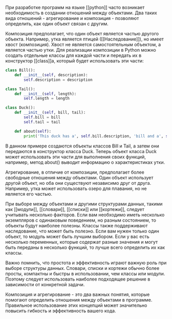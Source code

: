 При разработке программ на языке [[python]] часто возникает необходимость в создании отношений между объектами. Два таких вида отношений - агрегирование и композиция - позволяют определить, как один объект связан с другим.

Композиция предполагает, что один объект является частью другого объекта. Например, утка является птицей ([[Наследование]]), но имеет хвост (композиция). Хвост не является самостоятельным объектом, а является частью утки. Для реализации композиции в Python можно создать отдельные классы для каждой части и передать их в конструктор [[class]]а, который будет использовать эти части:

```python
class Bill():
    def __init__(self, description):
        self.description = description

class Tail():
    def __init__(self, length):
        self.length = length

class Duck():
    def __init__(self, bill, tail):
        self.bill = bill
        self.tail = tail

    def about(self):
        print('This duck has a', self.bill.description, 'bill and a', self.tail.length, 'tail')
```

В данном примере создаются объекты классов Bill и Tail, а затем они передаются в конструктор класса Duck. Теперь объект класса Duck может использовать эти части для выполнения своих функций, например, метод about() выводит информацию о характеристиках утки.

Агрегирование, в отличие от композиции, предполагает более свободные отношения между объектами. Один объект использует другой объект, но оба они существуют независимо друг от друга. Например, утка может использовать озеро для плавания, но не является его частью.

При выборе между объектами и другими структурами данных, такими как [[модули]], [[словари]], [[списки]] или [[кортежи]], следует учитывать несколько факторов. Если вам необходимо иметь несколько экземпляров с одинаковым поведением, но разным состоянием, то объекты будут наиболее полезны. Классы также поддерживают наследование, что может быть полезно. Если вам нужен только один объект, то модуль может быть лучшим выбором. Если у вас есть несколько переменных, которые содержат разные значения и могут быть переданы в несколько функций, то лучше всего определить их как классы.

Важно помнить, что простота и эффективность играют важную роль при выборе структуры данных. Словари, списки и кортежи обычно более просты, компактны и быстры в использовании, чем классы или модули. Поэтому следует использовать наиболее подходящее решение в зависимости от конкретной задачи.

Композиция и агрегирование - это два важных понятия, которые помогают определить отношения между объектами в программе. Правильное использование этих концепций может значительно повысить гибкость и эффективность вашего кода.